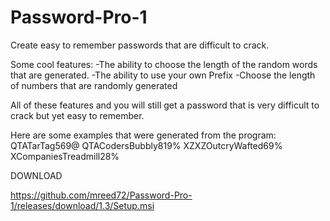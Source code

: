 # Password-Pro-1
 Create easy to remember passwords that are difficult to crack.
 
 Some cool features:
 -The ability to choose the length of the random words that are generated.
 -The ability to use your own Prefix
 -Choose the length of numbers that are randomly generated
 
 All of these features and you will still get a password that is very difficult to crack but yet easy to remember.
 
 Here are some examples that were generated from the program:
 QTATarTag569@
 QTACodersBubbly819%
 XZXZOutcryWafted69%
 XCompaniesTreadmill28%
 
 
 
 DOWNLOAD<br>
 
https://github.com/mreed72/Password-Pro-1/releases/download/1.3/Setup.msi
